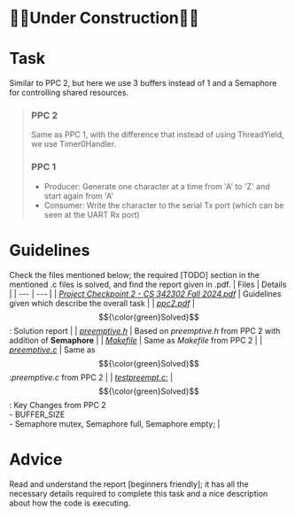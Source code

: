 # 👷‍♂️Under Construction👷‍♂️

# Task
Similar to PPC 2, but here we use 3 buffers instead of 1 and a Semaphore for controlling shared resources.<br/>

> ### PPC 2
> Same as PPC 1, with the difference that instead of using ThreadYield, we use Timer0Handler.<br/>
> ### PPC 1
> - Producer: Generate one character at a time from 'A' to 'Z' and start again from 'A'
> - Consumer: Write the character to the serial Tx port (which can be seen at the UART Rx port)

# Guidelines
Check the files mentioned below; the required [TODO] section in the mentioned .c files is solved, and find the report given in .pdf.
| Files | Details |
| --- | --- |
| [*Project Checkpoint 2 - CS 342302 Fall 2024.pdf*](https://github.com/Snehitc/NTHU-Operating-Systems-CS342302/blob/main/ppc2/files/Project%20Checkpoint%202%20-%20CS%20342302%20Fall%202024.pdf) | Guidelines given which describe the overall task |
| [*ppc2.pdf*](https://github.com/Snehitc/NTHU-Operating-Systems-CS342302/blob/main/ppc2/files/ppc2.pdf) | $${\color{green}Solved}$$: Solution report |
| [*preemptive.h*](https://github.com/Snehitc/NTHU-Operating-Systems-CS342302/blob/main/ppc2/files/preemptive.h) | Based on *preemptive.h* from PPC 2 with addition of **Semaphore** |
| [*Makefile*](https://github.com/Snehitc/NTHU-Operating-Systems-CS342302/blob/main/ppc2/files/Makefile) | Same as *Makefile* from PPC 2 |
| [*preemptive.c*](https://github.com/Snehitc/NTHU-Operating-Systems-CS342302/blob/main/ppc2/files/preemptive.c) | Same as $${\color{green}Solved}$$:*preemptive.c* from PPC 2 |
| [*testpreempt.c:*](https://github.com/Snehitc/NTHU-Operating-Systems-CS342302/blob/main/ppc2/files/testpreempt.c) | $${\color{green}Solved}$$: Key Changes from PPC 2<br/> - BUFFER_SIZE<br/> - Semaphore mutex, Semaphore full, Semaphore empty; |

# Advice
Read and understand the report [beginners friendly]; it has all the necessary details required to complete this task and a nice description about how the code is executing.
